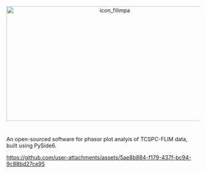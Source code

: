 <div align="center">
  <img src="https://github.com/user-attachments/assets/5ec8fe13-b097-4274-88fb-25c60c28637c" alt="icon_filimpa" width="550" height="300">
</div>

#
An open-sourced software for phasor plot analyis of TCSPC-FLIM data, built using PySide6.



https://github.com/user-attachments/assets/5ae8b884-f179-437f-bc94-9c88bd27ce95

